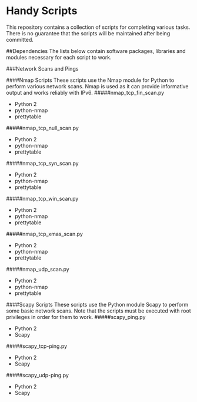 # Handy Scripts
This repository contains a collection of scripts for completing various tasks. There is no guarantee that the scripts will be maintained after being committed.

##Dependencies
The lists below contain software packages, libraries and modules necessary for each script to work.

###Network Scans and Pings

####Nmap Scripts
These scripts use the Nmap module for Python to perform various network scans. Nmap is used as it can provide informative output and works reliably with IPv6.
#####nmap_tcp_fin_scan.py
- Python 2
- python-nmap
- prettytable

#####nmap_tcp_null_scan.py
- Python 2
- python-nmap
- prettytable

#####nmap_tcp_syn_scan.py
- Python 2
- python-nmap
- prettytable

#####nmap_tcp_win_scan.py
- Python 2
- python-nmap
- prettytable

#####nmap_tcp_xmas_scan.py
- Python 2
- python-nmap
- prettytable

#####nmap_udp_scan.py
- Python 2
- python-nmap
- prettytable

####Scapy Scripts
These scripts use the Python module Scapy to perform some basic network scans. Note that the scripts must be executed with root privileges in order for them to work.
#####scapy_ping.py
- Python 2
- Scapy

#####scapy_tcp-ping.py
- Python 2
- Scapy

#####scapy_udp-ping.py
- Python 2
- Scapy